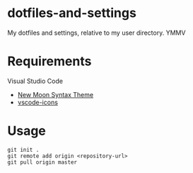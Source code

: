 # dotfiles-and-settings
My dotfiles and settings, relative to my user directory. YMMV

# Requirements

Visual Studio Code
 - [New Moon Syntax Theme](https://marketplace.visualstudio.com/items?itemName=taniarascia.new-moon-vscode)
 - [vscode-icons](https://marketplace.visualstudio.com/items?itemName=vscode-icons-team.vscode-icons)

# Usage

```
git init .
git remote add origin <repository-url>
git pull origin master
```
